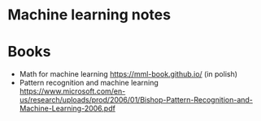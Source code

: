 # Machine learning notes
# Books
- Math for machine learning https://mml-book.github.io/ (in polish)
- Pattern recognition and machine learning https://www.microsoft.com/en-us/research/uploads/prod/2006/01/Bishop-Pattern-Recognition-and-Machine-Learning-2006.pdf
